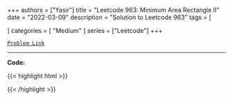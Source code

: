
+++
authors = ["Yasir"]
title = "Leetcode 963: Minimum Area Rectangle II"
date = "2022-03-09"
description = "Solution to Leetcode 963"
tags = [
    
]
categories = [
    "Medium"
]
series = ["Leetcode"]
+++



[`Problem Link`](https://leetcode.com/problems/minimum-area-rectangle-ii/description/)

---

**Code:**

{{< highlight html >}}

{{< /highlight >}}

